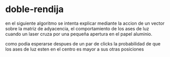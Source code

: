 # doble-rendija

en el siguiente algoritmo se intenta explicar mediante la accion de un vector sobre la matriz de adyacencia, el comportamiento de los ases de luz cuando un laser cruza por una pequeña apertura en el papel aluminio.

como podia esperarse despues de un par de clicks la probabilidad de que los ases de luz esten en el centro es mayor a sus otras posiciones 

